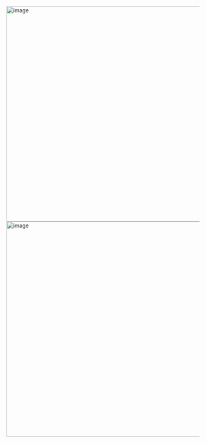 <img width="562" alt="image" src="https://user-images.githubusercontent.com/37501487/205542177-9e28f766-1af8-453f-acfe-566701f76d38.png">

<img width="562" alt="image" src="https://user-images.githubusercontent.com/37501487/205542218-4ff2a923-850b-40ab-8877-17c510e5f870.png">
